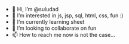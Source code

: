 - 👋 Hi, I’m @suludad
- 👀 I’m interested in js, jsp, sql, html, css, fun :)
- 🌱 I’m currently learning sheet
- 💞️ I’m looking to collaborate on fun
- 📫 How to reach me now is not the case...

<!---
suludad/suludad is a ✨ special ✨ repository because its `README.md` (this file) appears on your GitHub profile.
You can click the Preview link to take a look at your changes.
--->
